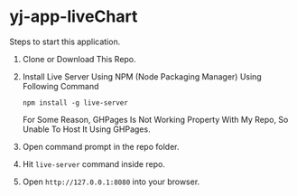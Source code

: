 # yj-app-liveChart

Steps to start this application.

1. Clone or Download This Repo.
2. Install Live Server Using NPM (Node Packaging Manager) Using Following Command

   `npm install -g live-server`
   
   For Some Reason, GHPages Is Not Working Property With My Repo, So Unable To Host It Using GHPages. 
3. Open command prompt in the repo folder.
4. Hit `live-server` command inside repo.
5. Open `http://127.0.0.1:8080` into your browser.

